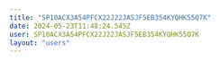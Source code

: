 ```yaml
---
title: "SP10ACX3A54PFCX22J22JASJF5EB354KYQHK55Q7K"
date: 2024-05-23T11:48:24.545Z
user: SP10ACX3A54PFCX22J22JASJF5EB354KYQHK55Q7K
layout: "users"
---
```

    